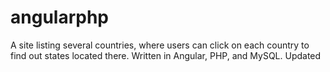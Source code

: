 # angularphp
A site listing several countries, where users can click on each country to find out states located there. Written in Angular, PHP, and MySQL. 
Updated
